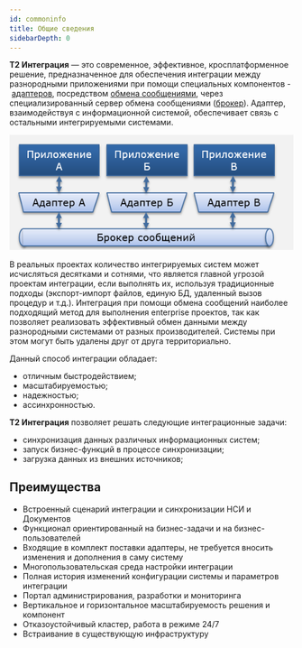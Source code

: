 ```yaml
---
id: commoninfo
title: Общие сведения
sidebarDepth: 0
---
```


**T2 Интеграция** — это современное, эффективное, кросплатформенное решение, предназначенное для обеспечения интеграции между разнородными приложениями при помощи специальных компонентов - [адаптеров](https://wiki.topsoft.by/index.php/%D0%A22_%D0%98%D0%BD%D1%82%D0%B5%D0%B3%D1%80%D0%B0%D1%86%D0%B8%D1%8F._%D0%A2%D0%B5%D1%80%D0%BC%D0%B8%D0%BD%D1%8B_%D0%B8_%D0%BE%D0%BF%D1%80%D0%B5%D0%B4%D0%B5%D0%BB%D0%B5%D0%BD%D0%B8%D1%8F#.D0.90.D0.B4.D0.B0.D0.BF.D1.82.D0.B5.D1.80 "Т2 Интеграция. Термины и определения"), посредством [обмена сообщениями](https://www.enterpriseintegrationpatterns.com/patterns/messaging/Messaging.html), через специализированный сервер обмена сообщениями ([брокер](https://wiki.topsoft.by/index.php/%D0%A22_%D0%98%D0%BD%D1%82%D0%B5%D0%B3%D1%80%D0%B0%D1%86%D0%B8%D1%8F._%D0%A2%D0%B5%D1%80%D0%BC%D0%B8%D0%BD%D1%8B_%D0%B8_%D0%BE%D0%BF%D1%80%D0%B5%D0%B4%D0%B5%D0%BB%D0%B5%D0%BD%D0%B8%D1%8F#.D0.91.D1.80.D0.BE.D0.BA.D0.B5.D1.80_.D1.81.D0.BE.D0.BE.D0.B1.D1.89.D0.B5.D0.BD.D0.B8.D0.B9 "Т2 Интеграция. Термины и определения")). Адаптер, взаимодействуя с информационной системой, обеспечивает связь с остальными интегрируемыми системами.

![Файл:MessageExchange.png](./_assets/MessageExchange.png)

В реальных проектах количество интегрируемых систем может исчисляться десятками и сотнями, что является главной угрозой проектам интеграции, если выполнять их, используя традиционные подходы (экспорт-импорт файлов, единую БД, удаленный вызов процедур и т.д.). Интеграция при помощи обмена сообщений наиболее подходящий метод для выполнения enterprise проектов, так как позволяет реализовать эффективный обмен данными между разнородными системами от разных производителей. Системы при этом могут быть удалены друг от друга территориально.

Данный способ интеграции обладает:

- отличным быстродействием;
- масштабируемостью;
- надежностью;
- ассинхронностью.

**T2 Интеграция** позволяет решать следующие интеграционные задачи:

- синхронизация данных различных информационных систем;
- запуск бизнес-функций в процессе синхронизации;
- загрузка данных из внешних источников;

## Преимущества

- Встроенный сценарий интеграции и синхронизации НСИ и Документов
- Функционал ориентированный на бизнес-задачи и на бизнес-пользователей
- Входящие в комплект поставки адаптеры, не требуется вносить изменения и дополнения в саму систему
- Многопользовательская среда настройки интеграции
- Полная история изменений конфигурации системы и параметров интеграции
- Портал администрирования, разработки и мониторинга
- Вертикальное и горизонтальное масштабируемость решения и компонент
- Отказоустойчивый кластер, работа в режиме 24/7
- Встраивание в существующую инфраструктуру
